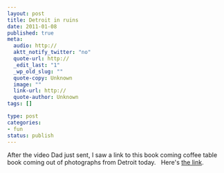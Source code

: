 ```yaml
--- 
layout: post
title: Detroit in ruins
date: 2011-01-08
published: true
meta: 
  audio: http://
  aktt_notify_twitter: "no"
  quote-url: http://
  _edit_last: "1"
  _wp_old_slug: ""
  quote-copy: Unknown
  image: ""
  link-url: http://
  quote-author: Unknown
tags: []

type: post
categories: 
- fun
status: publish
---
```

After the video Dad just sent, I saw a link to this book coming coffee table book coming out of photographs from Detroit today.   Here's [the link](http://gu.com/p/2m5bv).
